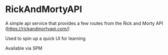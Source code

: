 # RickAndMortyAPI

A simple api service that provides a few routes from the Rick and Morty API (https://rickandmortyapi.com/)

Used to spin up a quick UI for learning

Available via SPM
